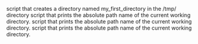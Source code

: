 script that creates a directory named my_first_directory in the /tmp/ directory
script that prints the absolute path name of the current working directory.
script that prints the absolute path name of the current working directory.
script that prints the absolute path name of the current working directory.
